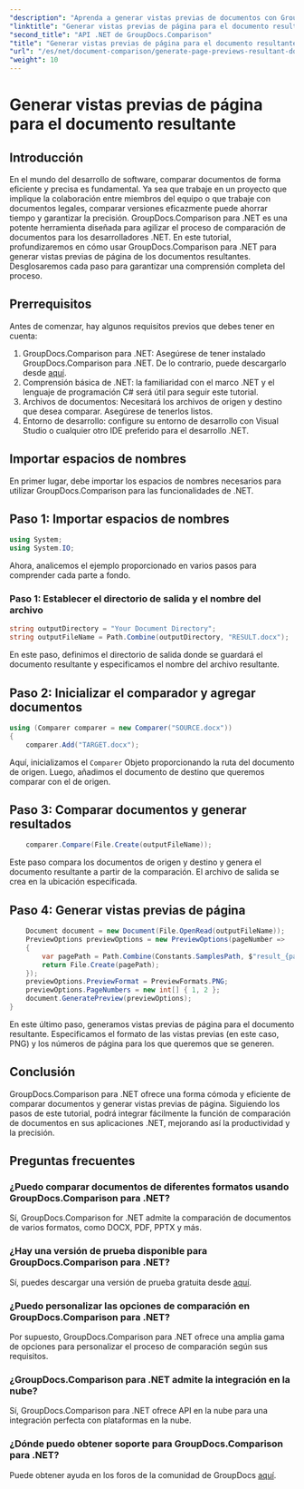 ```yaml
---
"description": "Aprenda a generar vistas previas de documentos con GroupDocs.Comparison para .NET. Compare documentos de forma eficiente y precisa."
"linktitle": "Generar vistas previas de página para el documento resultante"
"second_title": "API .NET de GroupDocs.Comparison"
"title": "Generar vistas previas de página para el documento resultante"
"url": "/es/net/document-comparison/generate-page-previews-resultant-document/"
"weight": 10
---
```


# Generar vistas previas de página para el documento resultante

## Introducción
En el mundo del desarrollo de software, comparar documentos de forma eficiente y precisa es fundamental. Ya sea que trabaje en un proyecto que implique la colaboración entre miembros del equipo o que trabaje con documentos legales, comparar versiones eficazmente puede ahorrar tiempo y garantizar la precisión. GroupDocs.Comparison para .NET es una potente herramienta diseñada para agilizar el proceso de comparación de documentos para los desarrolladores .NET. En este tutorial, profundizaremos en cómo usar GroupDocs.Comparison para .NET para generar vistas previas de página de los documentos resultantes. Desglosaremos cada paso para garantizar una comprensión completa del proceso.
## Prerrequisitos
Antes de comenzar, hay algunos requisitos previos que debes tener en cuenta:
1. GroupDocs.Comparison para .NET: Asegúrese de tener instalado GroupDocs.Comparison para .NET. De lo contrario, puede descargarlo desde [aquí](https://releases.groupdocs.com/comparison/net/).
2. Comprensión básica de .NET: la familiaridad con el marco .NET y el lenguaje de programación C# será útil para seguir este tutorial.
3. Archivos de documentos: Necesitará los archivos de origen y destino que desea comparar. Asegúrese de tenerlos listos.
4. Entorno de desarrollo: configure su entorno de desarrollo con Visual Studio o cualquier otro IDE preferido para el desarrollo .NET.

## Importar espacios de nombres
En primer lugar, debe importar los espacios de nombres necesarios para utilizar GroupDocs.Comparison para las funcionalidades de .NET.
## Paso 1: Importar espacios de nombres
```csharp
using System;
using System.IO;
```
Ahora, analicemos el ejemplo proporcionado en varios pasos para comprender cada parte a fondo.
### Paso 1: Establecer el directorio de salida y el nombre del archivo
```csharp
string outputDirectory = "Your Document Directory";
string outputFileName = Path.Combine(outputDirectory, "RESULT.docx");
```
En este paso, definimos el directorio de salida donde se guardará el documento resultante y especificamos el nombre del archivo resultante.
## Paso 2: Inicializar el comparador y agregar documentos
```csharp
using (Comparer comparer = new Comparer("SOURCE.docx"))
{
    comparer.Add("TARGET.docx");
```
Aquí, inicializamos el `Comparer` Objeto proporcionando la ruta del documento de origen. Luego, añadimos el documento de destino que queremos comparar con el de origen.
## Paso 3: Comparar documentos y generar resultados
```csharp
    comparer.Compare(File.Create(outputFileName));
```
Este paso compara los documentos de origen y destino y genera el documento resultante a partir de la comparación. El archivo de salida se crea en la ubicación especificada.
## Paso 4: Generar vistas previas de página
```csharp
    Document document = new Document(File.OpenRead(outputFileName));
    PreviewOptions previewOptions = new PreviewOptions(pageNumber =>
    {
        var pagePath = Path.Combine(Constants.SamplesPath, $"result_{pageNumber}.png");
        return File.Create(pagePath);
    });
    previewOptions.PreviewFormat = PreviewFormats.PNG;
    previewOptions.PageNumbers = new int[] { 1, 2 };
    document.GeneratePreview(previewOptions);
}
```
En este último paso, generamos vistas previas de página para el documento resultante. Especificamos el formato de las vistas previas (en este caso, PNG) y los números de página para los que queremos que se generen.

## Conclusión
GroupDocs.Comparison para .NET ofrece una forma cómoda y eficiente de comparar documentos y generar vistas previas de página. Siguiendo los pasos de este tutorial, podrá integrar fácilmente la función de comparación de documentos en sus aplicaciones .NET, mejorando así la productividad y la precisión.
## Preguntas frecuentes
### ¿Puedo comparar documentos de diferentes formatos usando GroupDocs.Comparison para .NET?
Sí, GroupDocs.Comparison for .NET admite la comparación de documentos de varios formatos, como DOCX, PDF, PPTX y más.
### ¿Hay una versión de prueba disponible para GroupDocs.Comparison para .NET?
Sí, puedes descargar una versión de prueba gratuita desde [aquí](https://releases.groupdocs.com/).
### ¿Puedo personalizar las opciones de comparación en GroupDocs.Comparison para .NET?
Por supuesto, GroupDocs.Comparison para .NET ofrece una amplia gama de opciones para personalizar el proceso de comparación según sus requisitos.
### ¿GroupDocs.Comparison para .NET admite la integración en la nube?
Sí, GroupDocs.Comparison para .NET ofrece API en la nube para una integración perfecta con plataformas en la nube.
### ¿Dónde puedo obtener soporte para GroupDocs.Comparison para .NET?
Puede obtener ayuda en los foros de la comunidad de GroupDocs [aquí](https://forum.groupdocs.com/c/comparison/12).
